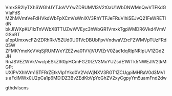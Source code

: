 VmxSR2IyTXhSWGhUYTJoVVYwZDRUMVl3V2t0aU1WbDNWMnQwVTFKdGVIaFdS
M2hMVmtVeFdHVkdWbFpXCmVsWnlXV3RhYTFJeFRuVlhiSEJvQ21FeWRETldN
bkJIWXpKU1IxTnVWbXBTTUZwWVEyc3hWbGR1VmxkTgpWMDR6Vkd4VmVGSnRT
a1ppUmxwcFZrZDRhRkV5ZUd0U01VcDBUbFpvVndwaVZrcFZWMVpTUzFRd05W
ZFMKYmxKcVVqSjRUMWxYZEZwa01VVjVUVlZrV0Zac1dqRlpNRlpUV1ZGd2JH
RnJSVEZWVkVwclpESkZlR0pHCmFGZ0tZV3MxYUZsdE1WTk5NWEJIV2tkMGFt
UXlPVXhhVm1STFRrZEtkVlp1Ykd0V2VsWjNXV3RGT1ZCUgpiMHRaV0d3MVls
aFdiMWx0U2pCa1p6MDlDZ3BvZEdKbVpYcGhZV2xyCgpyYm5uamFnd2dw

gthdvlscns
